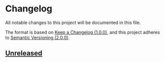 # Changelog

All notable changes to this project will be documented in this file.

The format is based on [Keep a Changelog (1.0.0)](https://keepachangelog.com/en/1.0.0/),
and this project adheres to [Semantic Versioning (2.0.0)](https://semver.org/spec/v2.0.0.html).

## [Unreleased]

[Unreleased]: https://github.com/rdnewman/jsonapi-model/compare/v0.0.0...HEAD
